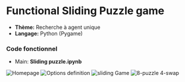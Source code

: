 # Functional Sliding Puzzle game

- **Thème:** Recherche à agent unique
- **Langage:** Python (Pygame)


### Code fonctionnel

- Main: **Sliding puzzle.ipynb**


![Homepage](https://github.com/josoavj/tpAlgoML_M1/blob/master/assets/Home.png)
![Options definition](https://github.com/josoavj/tpAlgoML_M1/blob/master/assets/Options.png)
![sliding Game](https://github.com/josoavj/tpAlgoML_M1/blob/master/assets/Game.png)
![8-puzzle 4-swap](https://github.com/josoavj/tpAlgoML_M1/blob/master/assets/8-puzzle4_swap.png)




